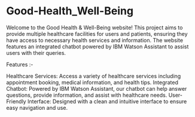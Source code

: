 # Good-Health_Well-Being

Welcome to the Good Health & Well-Being website! This project aims to provide multiple healthcare facilities for users and patients, ensuring they have access to necessary health services and information. The website features an integrated chatbot powered by IBM Watson Assistant to assist users with their queries.

Features :-

Healthcare Services: Access a variety of healthcare services including appointment booking, medical information, and health tips.
Integrated Chatbot: Powered by IBM Watson Assistant, our chatbot can help answer questions, provide information, and assist with healthcare needs.
User-Friendly Interface: Designed with a clean and intuitive interface to ensure easy navigation and use.
